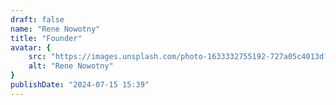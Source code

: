 ```yaml
---
draft: false
name: "Rene Nowotny"
title: "Founder"
avatar: {
    src: "https://images.unsplash.com/photo-1633332755192-727a05c4013d?&fit=crop&w=280",
    alt: "Rene Nowotny"
}
publishDate: "2024-07-15 15:39"
---
```

